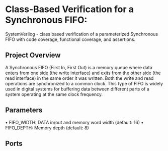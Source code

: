 # Class-Based Verification for a Synchronous FIFO:

SystemVerilog - class based verification of a parameterized Synchronous FIFO with code coverage, functional coverage, and assertions.

## Project Overview

A Synchronous FIFO (First In, First Out) is a memory queue where data enters from one side (the write interface) and exits from the other side (the read interface) in the same order it was written. Both the write and read operations are synchronized to a common clock. This type of FIFO is widely used in digital systems for buffering data between different parts of a system operating at the same clock frequency.

## Parameters
• FIFO_WIDTH: DATA in/out and memory word width (default: 16)
• FIFO_DEPTH: Memory depth (default: 8)

## Ports 

